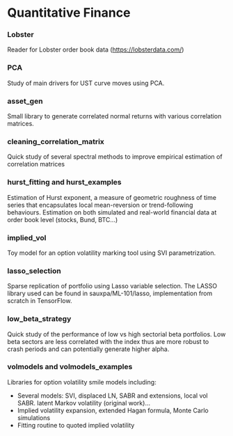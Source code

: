 # Quantitative Finance

### Lobster 
Reader for Lobster order book data (https://lobsterdata.com/)

### PCA
Study of main drivers for UST curve moves using PCA.

### asset_gen
Small library to generate correlated normal returns with various correlation matrices.

### cleaning_correlation_matrix
Quick study of several spectral methods to improve empirical estimation of correlation matrices

### hurst_fitting and hurst_examples
Estimation of Hurst exponent, a measure of geometric roughness of time series that encapsulates local mean-reversion or trend-following behaviours. Estimation on both simulated and real-world financial data at order book level (stocks, Bund, BTC...)

### implied_vol
Toy model for an option volatility marking tool using SVI parametrization.

### lasso_selection
Sparse replication of portfolio using Lasso variable selection. The LASSO library used can be found in sauxpa/ML-101/lasso, implementation from scratch in TensorFlow.

### low_beta_strategy
Quick study of the performance of low vs high sectorial beta portfolios. Low beta sectors are less correlated with the index thus are more robust to crash periods and can potentially generate higher alpha.

### volmodels and volmodels_examples
Libraries for option volatility smile models including:
* Several models: SVI, displaced LN, SABR and extensions, local vol SABR. latent Markov volatility (original work)...
* Implied volatility expansion, extended Hagan formula, Monte Carlo simulations
* Fitting routine to quoted implied volatility
